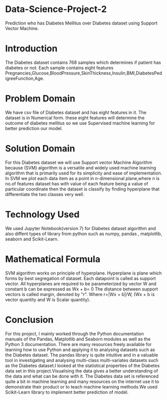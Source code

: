 # Data-Science-Project-2
Prediction who has Diabetes Mellitus over Diabetes dataset using Support Vector Machine.
# Introduction
The Diabetes dataset contains 768 samples which determines if patient has diabetes or not. Each sample contains eight features Pregnancies,Glucose,BloodPressure,SkinThickness,Insulin,BMI,DiabetesPedigreeFunction,Age.
# Problem Domain
We have csv file of Diabetes dataset and has eight features in it. The dataset is in Numerical form. these eight features will determine the outcome of diabetes mellitus so we use Supervised machine learning for better prediction our model.
# Solution Domain
For this Diabetes dataset we will use Support vector Machine Algorithm because (SVM) algorithm is a versatile and widely used machine learning algorithm that is primarily used for its simplicity and ease of implementation. In SVM we plot each data item as a point in n-dimensional plane,where n is no.of features dataset has with value of each feature being a value of particular coordinate then the dataset is classify by finding hyperplane that differentiate the two classes very well.
# Technology Used
We used Jupyter Notebook(version 7) for Diabetes dataset algorithm and also diffent types of library from python such as numpy, pandas , matplotlib, seaborn 
and Scikit-Learn.
# Mathematical Formula
SVM algorithm works on principle of hyperplane.
Hyperplane is plane which forms by best segregation of dataset.
Each datapoint is called as support vector.
All hyperplanes are required to be parameterized by vector W and constant b can be expressed as Wx + b= 0
The distance between support vectors is called margin, denoted by "r".
Where r=|Wx + b|/W, (Wx + b is vector quantity and W is Scalar quantity).
# Conclusion
For this project, I mainly worked through the Python documentation manuals of the Pandas, Matplotlib and Seaborn modules as well as the Python 3 documentation. There are many resources freely available for learning how to use Python and applying it to analysing datasets such as the Diabetes dataset. The pandas library is quite intuitive and in a valuable tool in investigating and analysing multi-class multi-variates datasets such as the Diabetes dataset.I looked at the statistical properties of the Diabetes data set in this project.Visualising the data gives a better understanding of the data and what can be done with it. The Diabetes data set is referenced quite a bit in machine learning and many resources on the internet use it to demonstrate their product or to teach machine learning methods.We used Scikit-Learn library to implement better prediction of model.
